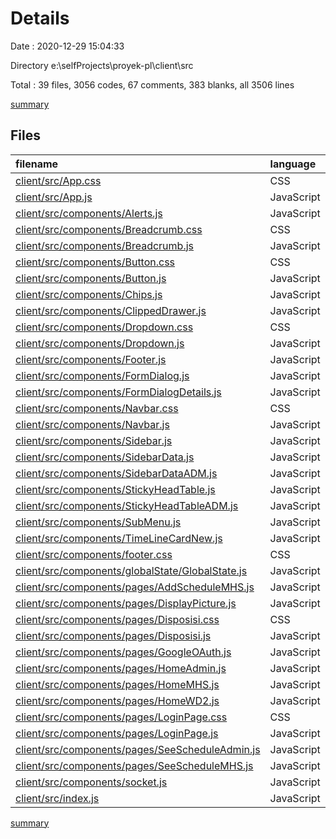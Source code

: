 # Details

Date : 2020-12-29 15:04:33

Directory e:\selfProjects\proyek-pl\client\src

Total : 39 files,  3056 codes, 67 comments, 383 blanks, all 3506 lines

[summary](results.md)

## Files
| filename | language | code | comment | blank | total |
| :--- | :--- | ---: | ---: | ---: | ---: |
| [client/src/App.css](/client/src/App.css) | CSS | 81 | 9 | 16 | 106 |
| [client/src/App.js](/client/src/App.js) | JavaScript | 38 | 0 | 5 | 43 |
| [client/src/components/Alerts.js](/client/src/components/Alerts.js) | JavaScript | 52 | 0 | 9 | 61 |
| [client/src/components/Breadcrumb.css](/client/src/components/Breadcrumb.css) | CSS | 15 | 0 | 1 | 16 |
| [client/src/components/Breadcrumb.js](/client/src/components/Breadcrumb.js) | JavaScript | 25 | 0 | 3 | 28 |
| [client/src/components/Button.css](/client/src/components/Button.css) | CSS | 21 | 0 | 2 | 23 |
| [client/src/components/Button.js](/client/src/components/Button.js) | JavaScript | 12 | 0 | 2 | 14 |
| [client/src/components/Chips.js](/client/src/components/Chips.js) | JavaScript | 31 | 0 | 5 | 36 |
| [client/src/components/ClippedDrawer.js](/client/src/components/ClippedDrawer.js) | JavaScript | 127 | 1 | 9 | 137 |
| [client/src/components/Dropdown.css](/client/src/components/Dropdown.css) | CSS | 26 | 0 | 5 | 31 |
| [client/src/components/Dropdown.js](/client/src/components/Dropdown.js) | JavaScript | 72 | 0 | 11 | 83 |
| [client/src/components/Footer.js](/client/src/components/Footer.js) | JavaScript | 9 | 0 | 2 | 11 |
| [client/src/components/FormDialog.js](/client/src/components/FormDialog.js) | JavaScript | 165 | 5 | 19 | 189 |
| [client/src/components/FormDialogDetails.js](/client/src/components/FormDialogDetails.js) | JavaScript | 84 | 0 | 9 | 93 |
| [client/src/components/Navbar.css](/client/src/components/Navbar.css) | CSS | 133 | 0 | 22 | 155 |
| [client/src/components/Navbar.js](/client/src/components/Navbar.js) | JavaScript | 94 | 1 | 17 | 112 |
| [client/src/components/Sidebar.js](/client/src/components/Sidebar.js) | JavaScript | 63 | 0 | 8 | 71 |
| [client/src/components/SidebarData.js](/client/src/components/SidebarData.js) | JavaScript | 62 | 0 | 4 | 66 |
| [client/src/components/SidebarDataADM.js](/client/src/components/SidebarDataADM.js) | JavaScript | 62 | 0 | 4 | 66 |
| [client/src/components/StickyHeadTable.js](/client/src/components/StickyHeadTable.js) | JavaScript | 145 | 4 | 13 | 162 |
| [client/src/components/StickyHeadTableADM.js](/client/src/components/StickyHeadTableADM.js) | JavaScript | 196 | 6 | 17 | 219 |
| [client/src/components/SubMenu.js](/client/src/components/SubMenu.js) | JavaScript | 67 | 0 | 10 | 77 |
| [client/src/components/TimeLineCardNew.js](/client/src/components/TimeLineCardNew.js) | JavaScript | 159 | 5 | 12 | 176 |
| [client/src/components/footer.css](/client/src/components/footer.css) | CSS | 10 | 0 | 1 | 11 |
| [client/src/components/globalState/GlobalState.js](/client/src/components/globalState/GlobalState.js) | JavaScript | 286 | 8 | 41 | 335 |
| [client/src/components/pages/AddScheduleMHS.js](/client/src/components/pages/AddScheduleMHS.js) | JavaScript | 301 | 13 | 34 | 348 |
| [client/src/components/pages/DisplayPicture.js](/client/src/components/pages/DisplayPicture.js) | JavaScript | 22 | 4 | 7 | 33 |
| [client/src/components/pages/Disposisi.css](/client/src/components/pages/Disposisi.css) | CSS | 86 | 0 | 16 | 102 |
| [client/src/components/pages/Disposisi.js](/client/src/components/pages/Disposisi.js) | JavaScript | 224 | 2 | 21 | 247 |
| [client/src/components/pages/GoogleOAuth.js](/client/src/components/pages/GoogleOAuth.js) | JavaScript | 90 | 4 | 13 | 107 |
| [client/src/components/pages/HomeAdmin.js](/client/src/components/pages/HomeAdmin.js) | JavaScript | 79 | 1 | 9 | 89 |
| [client/src/components/pages/HomeMHS.js](/client/src/components/pages/HomeMHS.js) | JavaScript | 43 | 3 | 8 | 54 |
| [client/src/components/pages/HomeWD2.js](/client/src/components/pages/HomeWD2.js) | JavaScript | 52 | 0 | 6 | 58 |
| [client/src/components/pages/LoginPage.css](/client/src/components/pages/LoginPage.css) | CSS | 41 | 0 | 6 | 47 |
| [client/src/components/pages/LoginPage.js](/client/src/components/pages/LoginPage.js) | JavaScript | 18 | 0 | 3 | 21 |
| [client/src/components/pages/SeeScheduleAdmin.js](/client/src/components/pages/SeeScheduleAdmin.js) | JavaScript | 35 | 1 | 6 | 42 |
| [client/src/components/pages/SeeScheduleMHS.js](/client/src/components/pages/SeeScheduleMHS.js) | JavaScript | 19 | 0 | 3 | 22 |
| [client/src/components/socket.js](/client/src/components/socket.js) | JavaScript | 2 | 0 | 2 | 4 |
| [client/src/index.js](/client/src/index.js) | JavaScript | 9 | 0 | 2 | 11 |

[summary](results.md)
